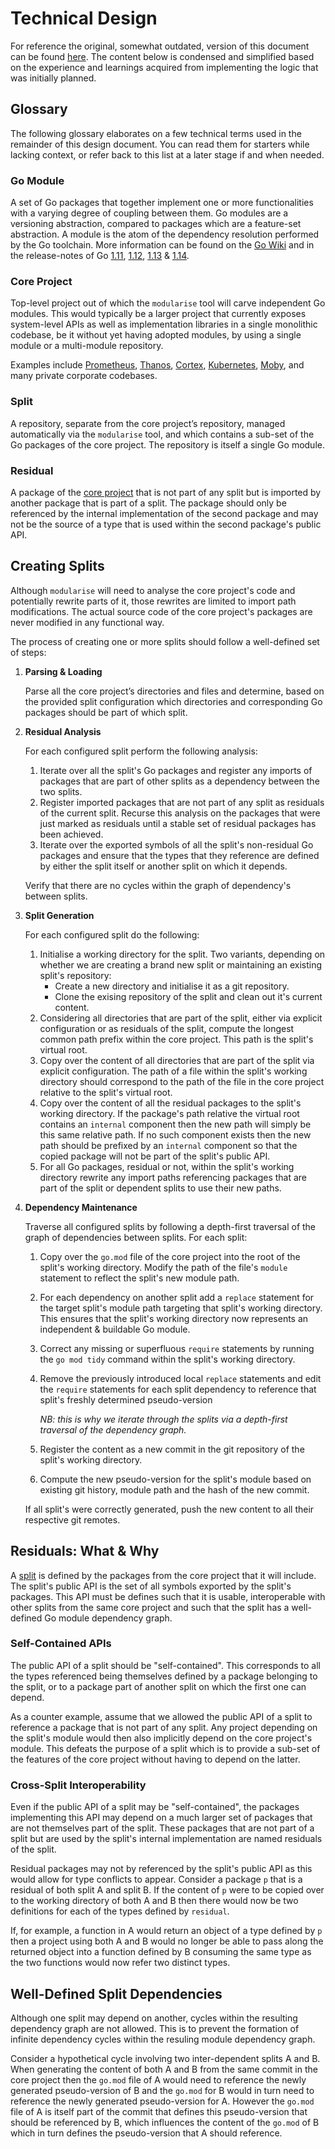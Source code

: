 # Technical Design

For reference the original, somewhat outdated, version of this document can be found [here]. The
content below is condensed and simplified based on the experience and learnings acquired from
implementing the logic that was initially planned.

[here]: https://docs.google.com/document/d/1g7wIlxn9JBJkc-2lHAb2MfCYLltWZKyNlIO6SBW1x-8/edit#

## Glossary

The following glossary elaborates on a few technical terms used in the remainder of this design
document. You can read them for starters while lacking context, or refer back to this list at a
later stage if and when needed.

### Go Module

A set of Go packages that together implement one or more functionalities with a varying degree of
coupling between them. Go modules are a versioning abstraction, compared to packages which are a
feature-set abstraction. A module is the atom of the dependency resolution performed by the Go
toolchain. More information can be found on the [Go Wiki] and in the release-notes of Go [1.11],
[1.12], [1.13] & [1.14].

[Go Wiki]: https://github.com/golang/go/wiki/modules
[1.11]: https://golang.org/doc/go1.11#modules
[1.12]: https://golang.org/doc/go1.12#modules
[1.13]: https://golang.org/doc/go1.13#modules
[1.14]: https://golang.org/doc/go1.14#introduction

### Core Project

Top-level project out of which the `modularise` tool will carve independent Go modules. This would
typically be a larger project that currently exposes system-level APIs as well as implementation
libraries in a single monolithic codebase, be it without yet having adopted modules, by using a
single module or a multi-module repository.

Examples include [Prometheus], [Thanos], [Cortex], [Kubernetes], [Moby], and many private corporate
codebases.

[Prometheus]: https://github.com/prometheus/prometheus
[Thanos]: https://github.com/thanos-io/thanos
[Cortex]: https://github.com/cortexproject/cortex
[Kubernetes]: https://github.com/kubernetes/kubernetes
[Moby]: https://github.com/moby/moby

### Split

A repository, separate from the core project’s repository, managed automatically via the
`modularise` tool, and which contains a sub-set of the Go packages of the core project. The
repository is itself a single Go module.

### Residual

A package of the [core project] that is not part of any split but is imported by another package
that is part of a split. The package should only be referenced by the internal implementation of the
second package and may not be the source of a type that is used within the second package's public
API.

[core project]: #core-project

## Creating Splits

Although `modularise` will need to analyse the core project's code and potentially rewrite parts of
it, those rewrites are limited to import path modifications. The actual source code of the core
project's packages are never modified in any functional way.

The process of creating one or more splits should follow a well-defined set of steps:

1. **Parsing & Loading**

    Parse all the core project’s directories and files and determine, based on the provided split
    configuration which directories and corresponding Go packages should be part of which split.

2. **Residual Analysis**

    For each configured split perform the following analysis:

    1. Iterate over all the split's Go packages and register any imports of packages that are part
        of other splits as a dependency between the two splits.
    2. Register imported packages that are not part of any split as residuals of the current split.
        Recurse this analysis on the packages that were just marked as residuals until a stable set
        of residual packages has been achieved.
    3. Iterate over the exported symbols of all the split's non-residual Go packages and ensure that
        the types that they reference are defined by either the split itself or another split on
        which it depends.

    Verify that there are no cycles within the graph of dependency's between splits.

3. **Split Generation**

    For each configured split do the following:

    1. Initialise a working directory for the split. Two variants, depending on whether we are
        creating a brand new split or maintaining an existing split's repository:
        - Create a new directory and initialise it as a git repository.
        - Clone the exising repository of the split and clean out it's current content.
    2. Considering all directories that are part of the split, either via explicit configuration or
        as residuals of the split, compute the longest common path prefix within the core project.
        This path is the split's virtual root.
    3. Copy over the content of all directories that are part of the split via explicit
        configuration. The path of a file within the split's working directory should correspond to
        the path of the file in the core project relative to the split's virtual root.
    4. Copy over the content of all the residual packages to the split's working directory. If the
        package's path relative the virtual root contains an `internal` component then the new path
        will simply be this same relative path. If no such component exists then the new path should
        be prefixed by an `internal` component so that the copied package will not be part of the
        split's public API.
    5. For all Go packages, residual or not, within the split's working directory rewrite any import
        paths referencing packages that are part of the split or dependent splits to use their new
        paths.

4. **Dependency Maintenance**

    Traverse all configured splits by following a depth-first traversal of the graph of dependencies
    between splits. For each split:

    1. Copy over the `go.mod` file of the core project into the root of the split's working
        directory. Modify the path of the file's `module` statement to reflect the split's new
        module path.
    2. For each dependency on another split add a `replace` statement for the target split's module
        path targeting that split's working directory. This ensures that the split's working
        directory now represents an independent & buildable Go module.
    3. Correct any missing or superfluous `require` statements by running the `go mod tidy` command
        within the split's working directory.
    4. Remove the previously introduced local `replace` statements and edit the `require`
        statements for each split dependency to reference that split's freshly determined
        pseudo-version

        _NB: this is why we iterate through the splits via a depth-first traversal of the dependency
        graph._

    5. Register the content as a new commit in the git repository of the split's working directory.
    6. Compute the new pseudo-version for the split's module based on existing git history, module
        path and the hash of the new commit.

    If all split's were correctly generated, push the new content to all their respective git
    remotes.

## Residuals: What & Why

A [split] is defined by the packages from the core project that it will include. The split's public
API is the set of all symbols exported by the split's packages. This API must be defines such that
it is usable, interoperable with other splits from the same core project and such that the split has
a well-defined Go module dependency graph.

[split]: #split

### Self-Contained APIs

The public API of a split should be "self-contained". This corresponds to all the types referenced being themselves defined by a package belonging to the split, or to a package part of another split
on which the first one can depend.

As a counter example, assume that we allowed the public API of a split to reference a package that
is not part of any split. Any project depending on the split's module would then also implicitly
depend on the core project's module. This defeats the purpose of a split which is to provide a
sub-set of the features of the core project without having to depend on the latter.

### Cross-Split Interoperability

Even if the public API of a split may be "self-contained", the packages implementing this API may
depend on a much larger set of packages that are not themselves part of the split. These packages
that are not part of a split but are used by the split's internal implementation are named residuals
of the split.

Residual packages may not by referenced by the split's public API as this would allow for type
conflicts to appear. Consider a package `p` that is a residual of both split A and split B. If the
content of `p` were to be copied over to the working directory of both A and B then there would now
be two definitions for each of the types defined by `residual`.

If, for example, a function in A would return an object of a type defined by `p` then a project using both A and B would no longer be able to pass along the returned object into a function defined
by B consuming the same type as the two functions would now refer two distinct types.

## Well-Defined Split Dependencies

Although one split may depend on another, cycles within the resulting dependency graph are not
allowed. This is to prevent the formation of infinite dependency cycles within the resuling module
dependency graph.

Consider a hypothetical cycle involving two inter-dependent splits A and B. When generating the
content of both A and B from the same commit in the core project then the `go.mod` file of A would
need to reference the newly generated pseudo-version of B and the `go.mod` for B would in turn need
to reference the newly generated pseudo-version for A. However the `go.mod` file of A is itself
part of the commit that defines this pseudo-version that should be referenced by B, which influences
the content of the `go.mod` of B which in turn defines the pseudo-version that A should reference.
